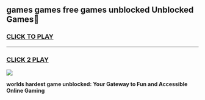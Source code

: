 
## games games free games unblocked Unblocked Games👋
<h3>
<a href="https://premium.freeplayer.one?title=games_games_free_games_unblocked&ref=16F">CLICK TO PLAY</a></h3>
<hr>

<h3>
<a href="https://premium.freeplayer.one?title=games_games_free_games_unblocked&ref=16F">CLICK 2 PLAY</a>
  
</h3>

<a href="https://premium.freeplayer.one?title=games_games_free_games_unblocked&ref=16F/"><img src="https://clearcache.store/games.png"></a>


**worlds hardest game unblocked: Your Gateway to Fun and Accessible Online Gaming**
